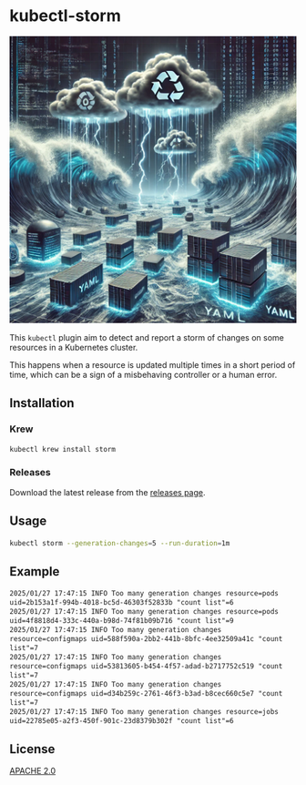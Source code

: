 # kubectl-storm

![alt text](image.png)

This `kubectl` plugin aim to detect and report a storm of changes on some resources in a Kubernetes cluster.

This happens when a resource is updated multiple times in a short period of time, which can be a sign of a misbehaving controller or a human error.

## Installation

### Krew

```bash
kubectl krew install storm
```

### Releases

Download the latest release from the [releases page](https://github.com/guilhem/kubectl-storm/releases).

## Usage

```bash
kubectl storm --generation-changes=5 --run-duration=1m
```

## Example

```text
2025/01/27 17:47:15 INFO Too many generation changes resource=pods uid=2b153a1f-994b-4018-bc5d-46303f52833b "count list"=6
2025/01/27 17:47:15 INFO Too many generation changes resource=pods uid=4f8818d4-333c-440a-b98d-74f81b09b716 "count list"=9
2025/01/27 17:47:15 INFO Too many generation changes resource=configmaps uid=588f590a-2bb2-441b-8bfc-4ee32509a41c "count list"=7
2025/01/27 17:47:15 INFO Too many generation changes resource=configmaps uid=53813605-b454-4f57-adad-b2717752c519 "count list"=7
2025/01/27 17:47:15 INFO Too many generation changes resource=configmaps uid=d34b259c-2761-46f3-b3ad-b8cec660c5e7 "count list"=7
2025/01/27 17:47:15 INFO Too many generation changes resource=jobs uid=22785e05-a2f3-450f-901c-23d8379b302f "count list"=6
```

## License

[APACHE 2.0](LICENSE)
